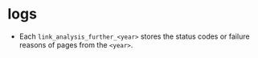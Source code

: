 # logs
- Each ```link_analysis_further_<year>``` stores the status codes or failure reasons of pages from the ```<year>```.